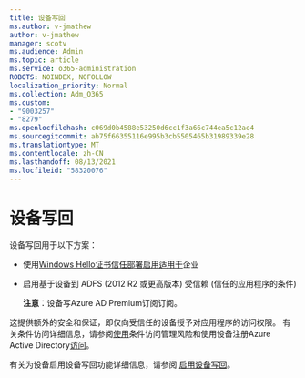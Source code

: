 ```yaml
---
title: 设备写回
ms.author: v-jmathew
author: v-jmathew
manager: scotv
ms.audience: Admin
ms.topic: article
ms.service: o365-administration
ROBOTS: NOINDEX, NOFOLLOW
localization_priority: Normal
ms.collection: Adm_O365
ms.custom:
- "9003257"
- "8279"
ms.openlocfilehash: c069d0b4588e53250d6cc1f3a66c744ea5c12ae4
ms.sourcegitcommit: ab75f66355116e995b3cb5505465b31989339e28
ms.translationtype: MT
ms.contentlocale: zh-CN
ms.lasthandoff: 08/13/2021
ms.locfileid: "58320076"
---
```

# <a name="device-writeback"></a>设备写回

设备写回用于以下方案：

- 使用[Windows Hello证书信任部署启用适用于](https://docs.microsoft.com/windows/security/identity-protection/hello-for-business/hello-hybrid-cert-trust-prereqs#device-registration)企业
- 启用基于设备到 ADFS (2012 R2 或更高版本) 受信赖 (信任的应用程序的条件) 

    **注意**：设备写Azure AD Premium订阅订阅。

这提供额外的安全和保证，即仅向受信任的设备授予对应用程序的访问权限。 有关条件访问详细信息，请参阅[使用](https://docs.microsoft.com/azure/active-directory/conditional-access/overview)条件访问管理风险和使用设备注册Azure Active Directory[访问](https://docs.microsoft.com/azure/active-directory/devices/overview)。

有关为设备启用设备写回功能详细信息，请参阅 [启用设备写回](https://docs.microsoft.com/azure/active-directory/hybrid/how-to-connect-device-writeback)。
